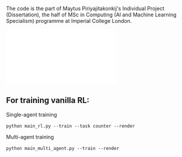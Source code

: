 The code is the part of Maytus Piriyajitakonkij's Individual Project (Dissertation), the half of MSc in Computing (AI and Machine Learning Specialism) programme at Imperial College London.

![alt text](blended_all_tasks.pdf)

## For training vanilla RL:  

Single-agent training  
```
python main_rl.py --train --task counter --render
```

Multi-agent training  
```
python main_multi_agent.py --train --render
```





